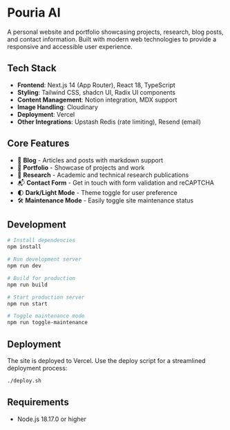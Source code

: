 # Pouria AI

A personal website and portfolio showcasing projects, research, blog posts, and contact information. Built with modern web technologies to provide a responsive and accessible user experience.

## Tech Stack

- **Frontend**: Next.js 14 (App Router), React 18, TypeScript
- **Styling**: Tailwind CSS, shadcn UI, Radix UI components
- **Content Management**: Notion integration, MDX support
- **Image Handling**: Cloudinary
- **Deployment**: Vercel
- **Other Integrations**: Upstash Redis (rate limiting), Resend (email)

## Core Features

- 📝 **Blog** - Articles and posts with markdown support
- 💼 **Portfolio** - Showcase of projects and work
- 🔬 **Research** - Academic and technical research publications
- 📬 **Contact Form** - Get in touch with form validation and reCAPTCHA
- 🌓 **Dark/Light Mode** - Theme toggle for user preference
- 🛠️ **Maintenance Mode** - Easily toggle site maintenance status

## Development

```bash
# Install dependencies
npm install

# Run development server
npm run dev

# Build for production
npm run build

# Start production server
npm run start

# Toggle maintenance mode
npm run toggle-maintenance
```

## Deployment

The site is deployed to Vercel. Use the deploy script for a streamlined deployment process:

```bash
./deploy.sh
```

## Requirements

- Node.js 18.17.0 or higher
